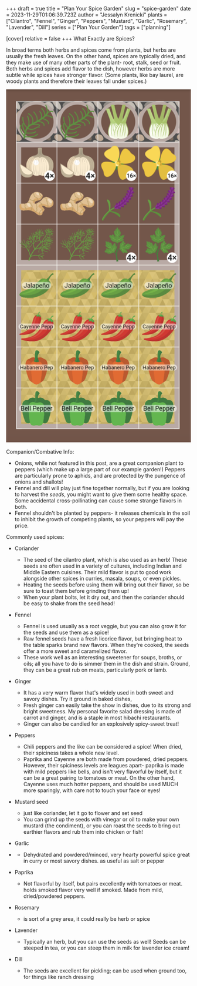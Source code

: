 +++
draft = true
title = "Plan Your Spice Garden"
slug = "spice-garden"
date = 2023-11-29T01:06:39.723Z
author = "Jessalyn Krenicki"
plants = ["Cilantro", "Fennel", "Ginger", "Peppers", "Mustard", "Garlic", "Rosemary", "Lavender", "Dill"]
series = ["Plan Your Garden"]
tags = ["planning"]

[cover]
relative = false
+++
What Exactly are Spices?

In broad terms both herbs and spices come from plants, but herbs are usually the fresh leaves. On the other hand, spices are typically dried, and they make use of many other parts of the plant- root, stalk, seed or fruit. Both herbs and spices add flavor to the dish, however herbs are more subtle while spices have stronger flavor. (Some plants, like bay laurel, are woody plants and therefore their leaves fall under spices.)

![](screenshot-2023-12-23-at-4.04.40-pm.png)

Companion/Combative Info:

* Onions, while not featured in this post, are a great companion plant to peppers (which make up a large part of our example garden!) Peppers are particularly prone to aphids, and are protected by the pungence of onions and shallots!
* Fennel and dill will play just fine together normally, but if you are looking to harvest the *seeds*, you might want to give them some healthy space. Some accidental cross-pollinating can cause some strange flavors in both.
* Fennel shouldn't be planted by peppers- it releases chemicals in the soil to inhibit the growth of competing plants, so your peppers will pay the price.

Commonly used spices:

* Coriander

  * The seed of the cilantro plant, which is also used as an herb! These seeds are often used in a variety of cultures, including Indian and Middle Eastern cuisines. Their mild flavor is put to good work alongside other spices in curries, masala, soups, or even pickles. 
  * Heating the seeds before using them will bring out their flavor, so be sure to toast them before grinding them up!
  * When your plant bolts, let it dry out, and then the coriander should be easy to shake from the seed head!
* Fennel

  * Fennel is used usually as a root veggie, but you can also grow it for the seeds and use them as a spice! 
  * Raw fennel seeds have a fresh licorice flavor, but bringing heat to the table sparks brand new flavors. When they're cooked, the seeds offer a more sweet and caramelized flavor.
  * These work well as an interesting sweetener for soups, broths, or oils; all you have to do is simmer them in the dish and strain. Ground, they can be a great rub on meats, particularly pork or lamb.
* Ginger

  * It has a very warm flavor that's widely used in both sweet and savory dishes. Try it ground in baked dishes,
  * Fresh ginger can easily take the show in dishes, due to its strong and bright sweetness. My personal favorite salad dressing is made of carrot and ginger, and is a staple in most hibachi restaurants.
  * Ginger can also be candied for an explosively spicy-sweet treat!
* Peppers

  * Chili peppers and the like can be considered a spice! When dried, their spiciness takes a whole new level.
  * Paprika and Cayenne are both made from powdered, dried peppers. However, their spiciness levels are leagues apart- paprika is made with mild peppers like bells, and isn't very flavorful by itself, but it can be a great pairing to tomatoes or meat. On the other hand, Cayenne uses much hotter peppers, and should be used MUCH more sparingly, with care not to touch your face or eyes!
* Mustard seed

  * just like coriander, let it go to flower and set seed
  * You can grind up the seeds with vinegar or oil to make your own mustard (the condiment), or you can roast the seeds to bring out earthier flavors and rub them into chicken or fish!
* Garlic
* * Dehydrated and powdered/minced, very hearty powerful spice great in curry or most savory dishes. as useful as salt or pepper
* Paprika

  * Not flavorful by itself, but pairs excellently with tomatoes or meat. holds smoked flavor very well if smoked. Made from mild, dried/powdered peppers.
* Rosemary

  * is sort of a grey area, it could really be herb or spice
* Lavender

  * Typically an herb, but you can use the seeds as well! Seeds can be steeped in tea, or you can steep them in milk for lavender ice cream!
* Dill

  * The seeds are excellent for pickling; can be used when ground too, for things like ranch dressing